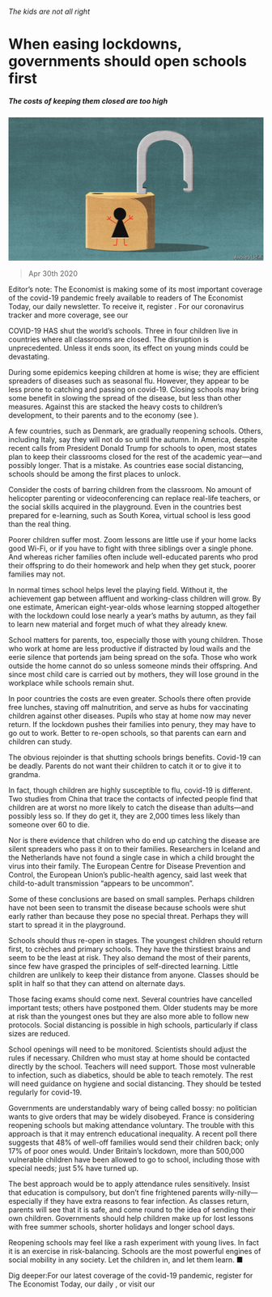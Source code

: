 ###### The kids are not all right

# When easing lockdowns, governments should open schools first 

##### The costs of keeping them closed are too high 

![image](images/20200502_LDD002_0.jpg) 

> Apr 30th 2020 

Editor’s note: The Economist is making some of its most important coverage of the covid-19 pandemic freely available to readers of The Economist Today, our daily newsletter. To receive it, register . For our coronavirus tracker and more coverage, see our 

COVID-19 HAS shut the world’s schools. Three in four children live in countries where all classrooms are closed. The disruption is unprecedented. Unless it ends soon, its effect on young minds could be devastating.

During some epidemics keeping children at home is wise; they are efficient spreaders of diseases such as seasonal flu. However, they appear to be less prone to catching and passing on covid-19. Closing schools may bring some benefit in slowing the spread of the disease, but less than other measures. Against this are stacked the heavy costs to children’s development, to their parents and to the economy (see ).


A few countries, such as Denmark, are gradually reopening schools. Others, including Italy, say they will not do so until the autumn. In America, despite recent calls from President Donald Trump for schools to open, most states plan to keep their classrooms closed for the rest of the academic year—and possibly longer. That is a mistake. As countries ease social distancing, schools should be among the first places to unlock.

Consider the costs of barring children from the classroom. No amount of helicopter parenting or videoconferencing can replace real-life teachers, or the social skills acquired in the playground. Even in the countries best prepared for e-learning, such as South Korea, virtual school is less good than the real thing.

Poorer children suffer most. Zoom lessons are little use if your home lacks good Wi-Fi, or if you have to fight with three siblings over a single phone. And whereas richer families often include well-educated parents who prod their offspring to do their homework and help when they get stuck, poorer families may not.

In normal times school helps level the playing field. Without it, the achievement gap between affluent and working-class children will grow. By one estimate, American eight-year-olds whose learning stopped altogether with the lockdown could lose nearly a year’s maths by autumn, as they fail to learn new material and forget much of what they already knew.

School matters for parents, too, especially those with young children. Those who work at home are less productive if distracted by loud wails and the eerie silence that portends jam being spread on the sofa. Those who work outside the home cannot do so unless someone minds their offspring. And since most child care is carried out by mothers, they will lose ground in the workplace while schools remain shut.

In poor countries the costs are even greater. Schools there often provide free lunches, staving off malnutrition, and serve as hubs for vaccinating children against other diseases. Pupils who stay at home now may never return. If the lockdown pushes their families into penury, they may have to go out to work. Better to re-open schools, so that parents can earn and children can study.

The obvious rejoinder is that shutting schools brings benefits. Covid-19 can be deadly. Parents do not want their children to catch it or to give it to grandma.

In fact, though children are highly susceptible to flu, covid-19 is different. Two studies from China that trace the contacts of infected people find that children are at worst no more likely to catch the disease than adults—and possibly less so. If they do get it, they are 2,000 times less likely than someone over 60 to die.

Nor is there evidence that children who do end up catching the disease are silent spreaders who pass it on to their families. Researchers in Iceland and the Netherlands have not found a single case in which a child brought the virus into their family. The European Centre for Disease Prevention and Control, the European Union’s public-health agency, said last week that child-to-adult transmission “appears to be uncommon”.

Some of these conclusions are based on small samples. Perhaps children have not been seen to transmit the disease because schools were shut early rather than because they pose no special threat. Perhaps they will start to spread it in the playground.

Schools should thus re-open in stages. The youngest children should return first, to crèches and primary schools. They have the thirstiest brains and seem to be the least at risk. They also demand the most of their parents, since few have grasped the principles of self-directed learning. Little children are unlikely to keep their distance from anyone. Classes should be split in half so that they can attend on alternate days.

Those facing exams should come next. Several countries have cancelled important tests; others have postponed them. Older students may be more at risk than the youngest ones but they are also more able to follow new protocols. Social distancing is possible in high schools, particularly if class sizes are reduced.

School openings will need to be monitored. Scientists should adjust the rules if necessary. Children who must stay at home should be contacted directly by the school. Teachers will need support. Those most vulnerable to infection, such as diabetics, should be able to teach remotely. The rest will need guidance on hygiene and social distancing. They should be tested regularly for covid-19.

Governments are understandably wary of being called bossy: no politician wants to give orders that may be widely disobeyed. France is considering reopening schools but making attendance voluntary. The trouble with this approach is that it may entrench educational inequality. A recent poll there suggests that 48% of well-off families would send their children back; only 17% of poor ones would. Under Britain’s lockdown, more than 500,000 vulnerable children have been allowed to go to school, including those with special needs; just 5% have turned up.

The best approach would be to apply attendance rules sensitively. Insist that education is compulsory, but don’t fine frightened parents willy-nilly—especially if they have extra reasons to fear infection. As classes return, parents will see that it is safe, and come round to the idea of sending their own children. Governments should help children make up for lost lessons with free summer schools, shorter holidays and longer school days.

Reopening schools may feel like a rash experiment with young lives. In fact it is an exercise in risk-balancing. Schools are the most powerful engines of social mobility in any society. Let the children in, and let them learn. ■

Dig deeper:For our latest coverage of the covid-19 pandemic, register for The Economist Today, our daily , or visit our 

